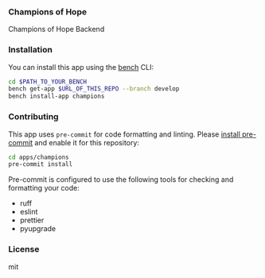 ### Champions of Hope

Champions of Hope Backend

### Installation

You can install this app using the [bench](https://github.com/frappe/bench) CLI:

```bash
cd $PATH_TO_YOUR_BENCH
bench get-app $URL_OF_THIS_REPO --branch develop
bench install-app champions
```

### Contributing

This app uses `pre-commit` for code formatting and linting. Please [install pre-commit](https://pre-commit.com/#installation) and enable it for this repository:

```bash
cd apps/champions
pre-commit install
```

Pre-commit is configured to use the following tools for checking and formatting your code:

- ruff
- eslint
- prettier
- pyupgrade

### License

mit
